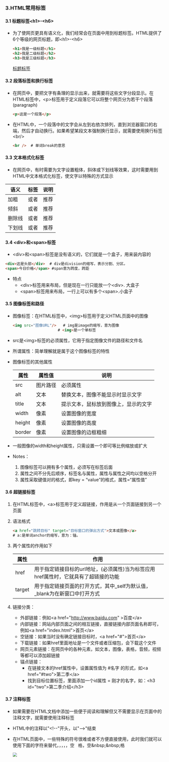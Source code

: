 ### 3.HTML常用标签

#### 3.1 标题标签\<h1>-\<h6>

* 为了使网页更具有语义化，我们经常会在页面中用到标题标签。HTML提供了6个等级的网页标题，即\<h1>-\<h6>

  ```html
  <h1>我是一级标题</h1>
  <h2>我是二级标题</h2>
  <h3>我是三级标题</h3>
  ```

  [标题标签](./html_examples/2.标题标签.html)

#### 3.2 段落标签和换行标签

* 在网页中，要把文字有条理的显示出来，就需要将这些文字分段显示。在HTML标签中，\<p>标签用于定义段落它可以将整个网页分为若干个段落(paragraph)

  ```html
  <p>这是一个段落</p>
  ```

* 在HTML中，一个段落中的文字会从左到右依次排列，直到浏览器窗口的右端，然后才自动换行。如果希望某段文本强制换行显示，就需要使用换行标签\<br/>

  ```html
  <br />  # 单词break的意思
  ```

#### 3.3 文本格式化标签

* 在网页中，有时需要为文字设置粗体，斜体或下划线等效果，这时需要用到HTML中文本格式化标签，使文字以特殊的方式显示

| 语义   | 标签                                   | 说明         |
| ------ | -------------------------------------- | ------------ |
| 加粗   | <strong></strong>或者<strong></strong> | 推荐<strong> |
| 倾斜   | <em></em>或者<i></i>                   | 推荐<em>     |
| 删除线 | <del></del>或者<s></s>                 | 推荐<del>    |
| 下划线 | <ins></ins>或者<u></u>                 | 推荐<ins>    |

#### 3.4 \<div>和\<span>标签

* \<div>和\<span>标签是没有语义的，它们就是一个盒子，用来装内容的

```html
<div>这是头部</div>  # div是division的缩写，表示分割、分区。
<span>今日价格</span> #span意为跨度，跨距
```

* 特点
  * \<div>标签用来布局，但是现在一行只能放一个\<div>. 大盒子
  * \<span>标签用来布局，一行上可以有多个\<span>.小盒子

#### 3.5 图像标签和路径

* 图像标签：在HTML标签中，\<img>标签用于定义HTML页面中的图像

  ```HTML
  <img src="图像URL"/>   # img是image的缩写，意为图像
  					  # <img>是一个单标签
  
  ```

* src是\<img>标签的必须属性，它用于指定图像文件的路径和文件名

* 所谓属性：简单理解就是属于这个图像标签的特性

* 图像标签的其他属性

  | 属性   | 属性值   | 说明                                 |
  | ------ | -------- | ------------------------------------ |
  | src    | 图片路径 | 必须属性                             |
  | alt    | 文本     | 替换文本，图像不能显示时显示文字     |
  | title  | 文本     | 提示文本，鼠标放到图像上，显示的文字 |
  | width  | 像素     | 设置图像的宽度                       |
  | height | 像素     | 设置图像的高度                       |
  | border | 像素     | 设置图像的边框粗细                   |


* 一般图像的width和height属性，只需设置一个即可等比例缩放或扩大
* Notes：
  1. 图像标签可以拥有多个属性，必须写在标签后面
  2. 属性之间不分先后顺序，标签名与属性，属性与属性之间均以空格分开
  3. 属性采取键值对的格式，即key = “value”的格式，属性=“属性值”

#### 3.6 超链接标签

1. 在HTML标签中，\<a>标签用于定义超链接，作用是从一个页面链接到另一个页面

2. 语法格式

   ```html
   <a href="跳转目标" target="目标窗口的弹出方式">文本或图像</a>
   # a:是单词anchor的缩写，意为：锚。
   ```

3. 两个属性的作用如下

   | 属性   | 作用                                                         |
   | ------ | ------------------------------------------------------------ |
   | href   | 用于指定链接目标的url地址，(必须属性)当为标签应用href属性时，它就具有了超链接的功能 |
   | target | 用于指定链接页面的打开方式，其中_self为默认值，_blank为在新窗口中打开方式 |

4. 链接分类：

   * 外部链接：例如\<a href="http://www.baidu.com" >百度\</a>
   * 内部链接：网站内部页面之间的相互链接，直接链接内部页面名称即可，例如\<a href="index.html">首页\</a>
   * 空链接：如果当时没有确定链接目标时，\<a href="#">首页\</a>
   * 下载链接：如果href里面地址是一个文件或者压缩包，会下载这个文件
   * 网页元素链接：在网页中的各种元素，如文本，图像，表格，音频，视频等都可以添加超链接
   * 锚点链接：
     * 在链接文本的href属性中，设置属性值为 #名字 的形式，如\<a href="#two">第二季\</a>
     * 找到目标位置标签，里面添加一个id属性 = 刚才的名字，如：\<h3 id="two">第二季介绍\</h3>

#### 3.7 注释标签

* 如果需要在HTML文档中添加一些便于阅读和理解但又不需要显示在页面中的注释文字，就需要使用注释标签

* HTML中的注释以"\<!--"开头，以"-->"结束

* 在HTML页面中，一些特殊的符号很难或者不方便直接使用，此时我们就可以使用下面的字符来替代，，，，，空&nbsp;&nbsp;&nbsp;格，空\&nbsp;\&nbsp;格

  <img src="/home/ghsfwy/workspace/My-Notebook/HTML/html_examples/深度截图_选择区域_20201022094025.png" style="zoom: 80%;" />